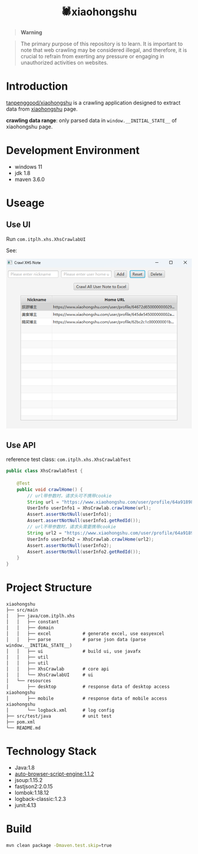 <div align="center">

<h1 align="center">
🕷️xiaohongshu
</h1>

</div>

> **Warning**

> The primary purpose of this repository is to learn. It is important to note that web crawling may
> be considered illegal, and therefore, it is crucial to refrain from exerting any pressure or engaging in unauthorized
> activities on websites.


# Introduction

[tanpenggood/xiaohongshu](https://github.com/tanpenggood/xiaohongshu) is a crawling application designed to extract data from [xiaohongshu](https://www.xiaohongshu.com/explore) page.

**crawling data range**: only parsed data in `window.__INITIAL_STATE__` of xiaohongshu page.

# Development Environment

- windows 11
- jdk 1.8
- maven 3.6.0

# Useage

## Use UI

Run `com.itplh.xhs.XhsCrawlabUI`

See:

![home.png](home.png)

## Use API

reference test class: `com.itplh.xhs.XhsCrawlabTest`

```java
public class XhsCrawlabTest {

    @Test
    public void crawlHome() {
        // url带参数时，请求头可不携带cookie
        String url = "https://www.xiaohongshu.com/user/profile/64a91898000000001001e673?xhsshare=CopyLink&appuid=62064cd3000000001000acd1&apptime=1690553952";
        UserInfo userInfo1 = XhsCrawlab.crawlHome(url);
        Assert.assertNotNull(userInfo1);
        Assert.assertNotNull(userInfo1.getRedId());
        // url不带参数时，请求头需要携带cookie
        String url2 = "https://www.xiaohongshu.com/user/profile/64a91898000000001001e673";
        UserInfo userInfo2 = XhsCrawlab.crawlHome(url2);
        Assert.assertNotNull(userInfo2);
        Assert.assertNotNull(userInfo2.getRedId());
    }
}
```

# Project Structure

```
xiaohongshu
├── src/main
│   ├── java/com.itplh.xhs       
│   │   ├── constant
│   │   ├── domain
│   │   ├── excel            # generate excel, use easyexcel
│   │   ├── parse            # parse json data (parse window.__INITIAL_STATE__)
│   │   ├── ui               # build ui, use javafx    
│   │   ├── util               
│   │   ├── util               
│   │   ├── XhsCrawlab       # core api   
│   │   └── XhsCrawlabUI     # ui
│   └── resources
│       ├── desktop          # response data of desktop access xiaohongshu
│       ├── mobile           # response data of mobile access xiaohongshu
│       └── logback.xml      # log config
├── src/test/java            # unit test
├── pom.xml
└── README.md
```

# Technology Stack

- Java:1.8
- [auto-browser-script-engine:1.1.2](https://github.com/tanpenggood/auto-browser-script-engine)
- jsoup:1.15.2
- fastjson2:2.0.15
- lombok:1.18.12
- logback-classic:1.2.3
- junit:4.13

# Build

```bash
mvn clean package -Dmaven.test.skip=true
```
